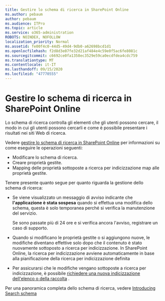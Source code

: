 ```yaml
---
title: Gestire lo schema di ricerca in SharePoint Online
ms.author: pebaum
author: pebaum
ms.audience: ITPro
ms.topic: article
ms.service: o365-administration
ROBOTS: NOINDEX, NOFOLLOW
localization_priority: Normal
ms.assetid: fe00f4c0-44d5-49d4-9db0-a62698bcd1d1
ms.openlocfilehash: f2d8d3e07fe32d21af484e4c59e0f5ac6fe8081c
ms.sourcegitcommit: c6692ce0fa1358ec3529e59ca0ecdfdea4cdc759
ms.translationtype: MT
ms.contentlocale: it-IT
ms.lasthandoff: 09/15/2020
ms.locfileid: "47770555"
---
```

# <a name="manage-search-schema-in-sharepoint-online"></a>Gestire lo schema di ricerca in SharePoint Online

Lo schema di ricerca controlla gli elementi che gli utenti possono cercare, il modo in cui gli utenti possono cercarli e come è possibile presentare i risultati nei siti Web di ricerca. 

Vedere [gestire lo schema di ricerca in SharePoint Online](https://docs.microsoft.com/sharepoint/manage-search-schema) per informazioni su come eseguire le operazioni seguenti: 
- Modificare lo schema di ricerca.
- Creare proprietà gestite.
- Mapping delle proprietà sottoposte a ricerca per indicizzazione map alle proprietà gestite.

Tenere presente quanto segue per quanto riguarda la gestione dello schema di ricerca:

- Se viene visualizzato un messaggio di avviso indicante che **l'applicazione è stata sospesa** quando si effettua una modifica dello schema, questa è solo temporanea perché si verifica la manutenzione del servizio. 

    Se sono passate più di 24 ore e si verifica ancora l'avviso, registrare un caso di supporto.
- Quando si modificano le proprietà gestite o si aggiungono nuove, le modifiche diventano effettive solo dopo che il contenuto è stato nuovamente sottoposto a ricerca per indicizzazione. In SharePoint Online, la ricerca per indicizzazione avviene automaticamente in base alla pianificazione della ricerca per indicizzazione definita
- Per assicurarsi che le modifiche vengano sottoposte a ricerca per indicizzazione, è possibile [richiedere una nuova indicizzazione dell'elenco o della raccolta](https://docs.microsoft.com/sharepoint/manage-search-schema#request-re-indexing-of-a-document-library-or-list) . 

Per una panoramica completa dello schema di ricerca, vedere [Introducing Search schema](https://blogs.technet.microsoft.com/tothesharepoint/2012/11/25/introducing-search-schema-for-sharepoint-2013/) 


